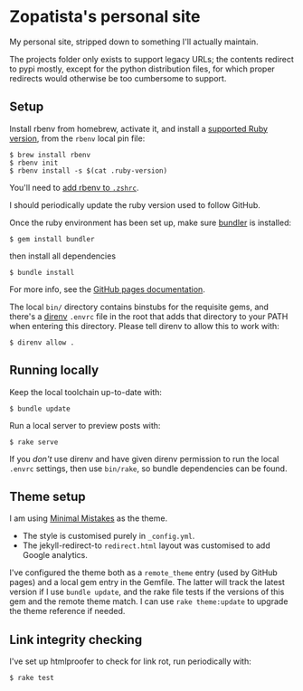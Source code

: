 # Zopatista's personal site

My personal site, stripped down to something I'll actually maintain.

The projects folder only exists to support legacy URLs; the contents redirect
to pypi mostly, except for the python distribution files, for which proper
redirects would otherwise be too cumbersome to support.

## Setup

Install rbenv from homebrew, activate it, and install a [supported Ruby version](https://github.com/ruby/setup-ruby), from the `rbenv` local pin file:

```shell
$ brew install rbenv
$ rbenv init
$ rbenv install -s $(cat .ruby-version)
```

You'll need to [add rbenv to `.zshrc`](https://github.com/rbenv/rbenv#how-rbenv-hooks-into-your-shell).

I should periodically update the ruby version used to follow GitHub.

Once the ruby environment has been set up, make sure [bundler](https://bundler.io/) is installed:

```shell
$ gem install bundler
```

then install all dependencies

```shell
$ bundle install
```

For more info, see the [GitHub pages documentation](https://help.github.com/articles/using-jekyll-with-pages).

The local `bin/` directory contains binstubs for the requisite gems, and
there's a [direnv](https://github.com/zimbatm/direnv) `.envrc` file in the root
that adds that directory to your PATH when entering this directory. Please
tell direnv to allow this to work with:

```shell
$ direnv allow .
```

## Running locally

Keep the local toolchain up-to-date with:

```shell
$ bundle update
```

Run a local server to preview posts with:

```shell
$ rake serve
```

If you *don't* use direnv and have given direnv permission to run the local `.envrc` settings, then use `bin/rake`, so bundle dependencies can be found.

## Theme setup

I am using [Minimal Mistakes](https://github.com/mmistakes/minimal-mistakes) as the theme.

* The style is customised purely in `_config.yml`.
* The jekyll-redirect-to `redirect.html` layout was customised to add Google analytics.

I've configured the theme both as a `remote_theme` entry (used by GitHub pages) and a local gem entry in the Gemfile. The latter will track the latest version if I use `bundle update`, and the rake file tests if the versions of this gem and the remote theme match. I can use `rake theme:update` to upgrade the theme reference if needed.

## Link integrity checking

I've set up htmlproofer to check for link rot, run periodically with:

```shell
$ rake test
```
